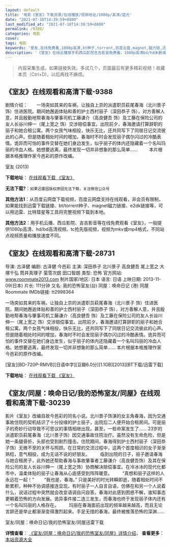 ```yaml
---
layout: default
title: '电影《室友》下载资源/在线播放/视频地址/1080p/高清/蓝光'
date: "2021-07-10T14:39:59+0800"
last_modified_at: "2021-07-10T14:39:59+0800"
permalink: /9388/
categories: 电影
cover:
tags: 电影
keywords: '室友,在线免费看,1080p高清,bt种子,torrent,百度云盘,magnet,磁力链,迅雷下载资源'
description: '《室友》在线云播放手机西瓜影院吉吉影音免费看，1080p高清bd/hd未删减完整版和tc抢先枪版，mkv/mp4格式，附带bt/torrent种子、magnet/磁力链、百度云盘、网盘资源迅雷下载链接'
---
```


>内容采集生成，如果链接失效，多试几个，页面最后有更多精彩视频！收藏本页（Ctrl+D)，以后再找不麻烦。


## 《室友》在线观看和高清下载-9388

剧情介绍：　　一场突如其来的车祸，让独自上京的派遣职员萩尾春海（北川景子 饰）住进医院。期间她邂逅体贴和善的护士西村丽子（深田恭子 饰），对方善解人意，并且殷勤地帮春海与肇事司机工藤谦介（高良健吾 饰）及工藤在保险公司的友人长谷川伸一（尾上宽之 饰）交涉赔偿事宜。出院前夕，春海邀请打算辞职的丽子和她合租公寓。两个女孩气味相投，快乐无比，还共同写下了同居日记交流彼此的心声。但是随着相处时间的增加，春海时不时会发现丽子偶尔闪过的冷酷表情。诡异而可怕的事件交替在她们身边发生，似乎丽子的体内还隐藏着一个名叫玛丽的冷血人格。她想要逃离，最终发现一切并非想象的那么简单……  　　本片根据本格推理作家今邑彩的原作改编。


室友 (2013)

**下载地址**： [在线观看下载 《室友》](https://www.btbtdy.me/btdy/dy2621.html) 


**无法下载?**：`如果迅雷因版权原因无法下载，关注微信公众号 `

**其他方法1**：从百度云网盘下载视频，百度云网盘支持在线观看，非会员有限制，如果能找到迅雷下载链接、bt/torrent种子、magnet磁力链接、e2dk链接等，可以用迅雷、比特彗星等工具将完整视频下载到本地。

**其他方法2**：用手机云播、西瓜影院、吉吉影音等在线免费观看《室友》，一般提供1080p高清、hd/bd高清视频、tc抢先版视频，视频为mkv或mp4格式，不同站点视频质量和播放速度不同。


## 《室友》在线观看和高清下载-28731

导演: 古泽健 编剧: 古泽健 今邑彩 主演: 深田恭子 北川景子 高良健吾 尾上宽之 大塚千弘 筒井真理子 萤雪次朗 田口智朗 类型: 恐怖 官方网站: www.roommate2013.com 制片国家/地区: 日本 语言: 日语 上映日期: 2013-11-09(日本) 片长: 111分钟 又名: 我的恐怖室友(台) 同屋：唤命日记 (港) 同屋 Roommate IMDb链接: tt2998364

一场突如其来的车祸，让独自上京的派遣职员萩尾春海（北川景子 饰）住进医院。期间她邂逅体贴和善的护士西村丽子（深田恭子 饰），对方善解人意，并且殷勤地帮春海与肇事司机工藤谦介（高良健吾 饰）及工藤在保险公司的友人长谷川伸一（尾上宽之 饰）交涉赔偿事宜。出院前夕，春海邀请打算辞职的丽子和她合租公寓。两个女孩气味相投，快乐无比，还共同写下了同居日记交流彼此的心声。但是随着相处时间的增加，春海时不时会发现丽子偶尔闪过的冷酷表情。诡异而可怕的事件交替在她们身边发生，似乎丽子的体内还隐藏着一个名叫玛丽的冷血人格。她想要逃离，最终发现一切并非想象的那么简单…… 本片根据本格推理作家今邑彩的原作改编。


[室友][BD-720P-RMVB][日语中字][豆瓣6.0分][1.1GB][2013][BT下载/迅雷下载]

**下载地址**： [在线观看下载 《室友》](https://www.btdx8.com/torrent/roommate_2013.html) 


## 《室友/同屋：唤命日记/我的恐怖室友/同屋》在线观看和高清下载-30239

影片《室友》改编自故今邑彩的同名小说。北川景子饰演的女主角春海，因为交通事故住院的契机结识了十分投缘的护士丽子，出院后二人便开始合租房间。可是丽子的奇妙行动导致不可思议的事情相继出现。甚至，一桩命案发生了…… 23岁的派遣职员萩尾春海（北川景子饰）因交通事故住院治疗。虽然没有生命危险，但是她一条腿骨折，头部也受到剧烈撞击。住院期间，春海得到护士西村丽子（深田恭子饰）无微不至的关怀与照顾。在日常的交流过程中，这两个首度相识的女子渐渐熟稔，意气相投，成为无话不说的好朋友。 　　临到出院的日子，丽子邀请春海与她合租房子，此外她还帮助春海与事故肇事者工藤谦介（高良健吾饰）及其在保险公司的友人长谷川伸一（尾上宽之饰）协商解决赔偿事宜。在冷冰冰的现代化都市中，温柔体贴的丽子让春海从心底感受到阵阵暖意。 　　“真想和丽子这样的人永远在一起！” 　　“我也是，春海。&rdquo; 只是美好的时光转瞬即逝，随着相处时间不断累积，种种不协调感接连显现。有时丽子一人自言自语，仿佛在和另一个人说着什么，说话过程中突然就会改变语调自问自答。春海对此感到困惑不解，谁知事态更朝着恐怖的方向发展。诡异事件接二连三发生，而春海也终于发现丽子体内还有一个名叫玛丽的人格存在。 　　玛丽在春海面前出现的频率越来越高，而且无论言辞还是举止都渐渐变得激烈起来。手足无措的春海，最终被推落恐怖的深渊……


室友/同屋：唤命日记/我的恐怖室友/同屋迅雷下载

**详情查看**： [《室友/同屋：唤命日记/我的恐怖室友/同屋》详情介绍](/movie/30239/)， **查看更多**：[本站资源大全](/movie/t/all/)

